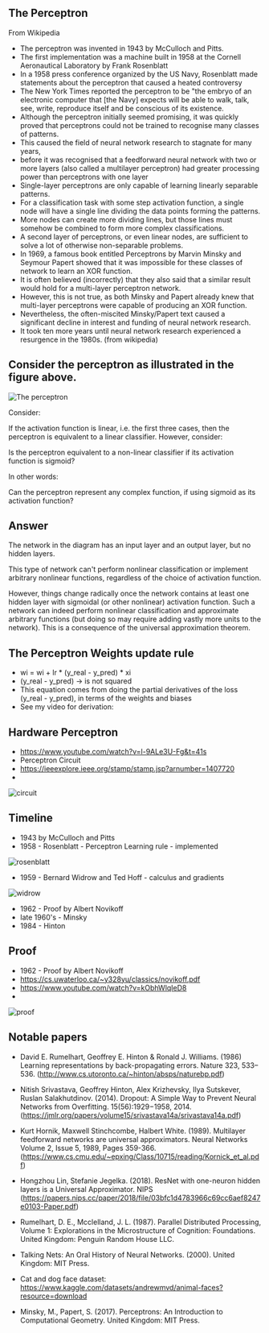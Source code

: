 ## The Perceptron

From Wikipedia

* The perceptron was invented in 1943 by McCulloch and Pitts.
*  The first implementation was a machine built in 1958 at the Cornell Aeronautical Laboratory by Frank Rosenblatt
* In a 1958 press conference organized by the US Navy, Rosenblatt made statements about the perceptron that caused a heated controversy
* The New York Times reported the perceptron to be "the embryo of an electronic computer that [the Navy] expects will be able to walk, talk, see, write, reproduce itself and be conscious of its existence.
* Although the perceptron initially seemed promising, it was quickly proved that perceptrons could not be trained to recognise many classes of patterns.
* This caused the field of neural network research to stagnate for many years,
* before it was recognised that a feedforward neural network with two or more layers (also called a multilayer perceptron) had greater processing power than perceptrons with one layer 
* Single-layer perceptrons are only capable of learning linearly separable patterns.
* For a classification task with some step activation function, a single node will have a single line dividing the data points forming the patterns.
* More nodes can create more dividing lines, but those lines must somehow be combined to form more complex classifications.
* A second layer of perceptrons, or even linear nodes, are sufficient to solve a lot of otherwise non-separable problems.
* In 1969, a famous book entitled Perceptrons by Marvin Minsky and Seymour Papert showed that it was impossible for these classes of network to learn an XOR function.
* It is often believed (incorrectly) that they also said that a similar result would hold for a multi-layer perceptron network.
* However, this is not true, as both Minsky and Papert already knew that multi-layer perceptrons were capable of producing an XOR function.
* Nevertheless, the often-miscited Minsky/Papert text caused a significant decline in interest and funding of neural network research.
*  It took ten more years until neural network research experienced a resurgence in the 1980s. (from wikipedia)


## Consider the perceptron as illustrated in the figure above.

![The perceptron](perceptron.activations.png "perceptron")

Consider:

If the activation function is linear, i.e. the first three cases, then the perceptron is equivalent to a linear classifier.
However, consider:

Is the perceptron equivalent to a non-linear classifier if its activation function is sigmoid?

In other words:

Can the perceptron represent any complex function, if using sigmoid as its activation function?

## Answer

The network in the diagram has an input layer and an output layer, but no hidden layers. 

This type of network can't perform nonlinear classification or implement arbitrary nonlinear functions, regardless of the choice of activation function.

However, things change radically once the network contains at least one hidden layer with sigmoidal (or other nonlinear) activation function. Such a network can indeed perform nonlinear classification and approximate arbitrary functions (but doing so may require adding vastly more units to the network). This is a consequence of the universal approximation theorem.

## The Perceptron Weights update rule

* wi = wi + lr * (y_real - y_pred) * xi
* (y_real - y_pred) -> is not squared
* This equation comes from doing the partial derivatives of the loss (y_real - y_pred), in terms of the weights and biases
* See my video for derivation: 

## Hardware Perceptron

* https://www.youtube.com/watch?v=l-9ALe3U-Fg&t=41s
* Perceptron Circuit
* https://ieeexplore.ieee.org/stamp/stamp.jsp?arnumber=1407720
* 

![circuit](perceptronCircuit.png)



## Timeline

* 1943 by McCulloch and Pitts
* 1958 - Rosenblatt - Perceptron Learning rule - implemented

![rosenblatt](images/rosenblatt.png)
  
* 1959 - Bernard Widrow and Ted Hoff - calculus and gradients

![widrow](images/widrow.png)
  
* 1962 - Proof by Albert Novikoff
* late 1960's - Minsky
* 1984 - Hinton

## Proof

* 1962 - Proof by Albert Novikoff
* https://cs.uwaterloo.ca/~y328yu/classics/novikoff.pdf
* https://www.youtube.com/watch?v=kObhWlqIeD8
* 

![proof](1962proofPerceptron.png)

## Notable papers

* David E. Rumelhart, Geoffrey E. Hinton & Ronald J. Williams. (1986) Learning representations by back-propagating errors. Nature 323, 533–536. (http://www.cs.utoronto.ca/~hinton/absps/naturebp.pdf)
* Nitish Srivastava, Geoffrey Hinton, Alex Krizhevsky, Ilya Sutskever, Ruslan Salakhutdinov. (2014). Dropout: A Simple Way to Prevent Neural Networks from Overfitting. 15(56):1929−1958, 2014. (https://jmlr.org/papers/volume15/srivastava14a/srivastava14a.pdf)
* Kurt Hornik, Maxwell Stinchcombe, Halbert White. (1989). Multilayer feedforward networks are universal approximators. Neural Networks
Volume 2, Issue 5, 1989, Pages 359-366.  (https://www.cs.cmu.edu/~epxing/Class/10715/reading/Kornick_et_al.pdf)
* Hongzhou Lin, Stefanie Jegelka. (2018). ResNet with one-neuron hidden layers is a Universal Approximator. NIPS (https://papers.nips.cc/paper/2018/file/03bfc1d4783966c69cc6aef8247e0103-Paper.pdf)

* Rumelhart, D. E., Mcclelland, J. L. (1987). Parallel Distributed Processing, Volume 1: Explorations in the Microstructure of Cognition: Foundations. United Kingdom: Penguin Random House LLC.
* Talking Nets: An Oral History of Neural Networks. (2000). United Kingdom: MIT Press.
* Cat and dog face dataset: https://www.kaggle.com/datasets/andrewmvd/animal-faces?resource=download
* Minsky, M., Papert, S. (2017). Perceptrons: An Introduction to Computational Geometry. United Kingdom: MIT Press.

